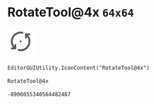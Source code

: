# RotateTool@4x `64x64`
<img src="/img/RotateTool@4x.png" width=64 height=64>

``` CSharp
EditorGUIUtility.IconContent("RotateTool@4x")
```
```
RotateTool@4x
```
```
-8906055340564482487
```
